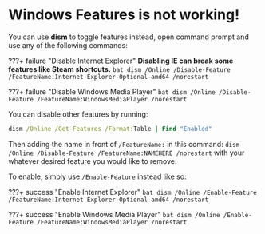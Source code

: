 # Windows Features is not working!

You can use **dism** to toggle features instead, open command prompt and use any of the following commands:

???+ failure "Disable Internet Explorer"
	**Disabling IE can break some features like Steam shortcuts.**
	```bat
	dism /Online /Disable-Feature /FeatureName:Internet-Explorer-Optional-amd64 /norestart
	```

???+ failure "Disable Windows Media Player"
	```bat
	dism /Online /Disable-Feature /FeatureName:WindowsMediaPlayer /norestart
	```

You can disable other features by running:
```bat
dism /Online /Get-Features /Format:Table | Find "Enabled"
```

Then adding the name in front of `/FeatureName:` in this command: `dism /Online /Disable-Feature /FeatureName:NAMEHERE /norestart` with your whatever desired feature you would like to remove.

To enable, simply use `/Enable-Feature` instead like so:

???+ success "Enable Internet Explorer"
	```bat
	dism /Online /Enable-Feature /FeatureName:Internet-Explorer-Optional-amd64 /norestart
	```

???+ success "Enable Windows Media Player"
	```bat
	dism /Online /Enable-Feature /FeatureName:WindowsMediaPlayer /norestart
	```
